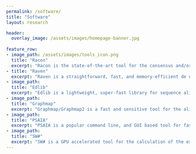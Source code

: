 ```yaml
---
permalink: /software/
title: "Software"
layout: research

header:
  overlay_image: /assets/images/homepage-banner.jpg
  
feature_row:
- image_path: /assets/images/tools_icon.png
  title: "Racon"
  excerpt: "Racon is the state-of-the-art tool for the consensus and/or polishing of genome assemblies. SPOA its core module is a SIMD accelerated multiple sequence alignment tool"
- title: "Raven"
  excerpt: "Raven is a straightforward, fast, and memory-efficient de novo assembler optimized for work with Nanopore and Pacbio CLR sequenced data."
- image_path:
  title: "Edlib"
  excerpt: "Edlib is a lightweight, super-fast library for sequence alignment using edit (Levenshtein) distance."
- image_path:
  title: "Graphmap"
  excerpt: "Graphmap/Graphmap2 is a fast and sensitive tool for the alignment of DNA or RNA long reads to the reference genome."
- image_path:
  title: "PSAIA"
  excerpt: "PSAIA is a popular command line, and GUI based tool for fast calculation of various protein structure features such as solvent-accessible surface and interaction sites."
- image_path:
  title: "SW#"
  excerpt: "SW# is a GPU accelerated tool for the calculation of the exact alignment of long sequences."
---
```

